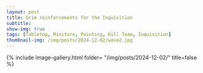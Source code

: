 ```yaml
---
layout: post
title: Grim reinforcements for the Inquisition
subtitle:
show-img: true
tags: [Tabletop, Miniture, Painting, Kill Team, Inquisition]
thumbnail-img: /img/posts/2024-12-02/wave2.jpg
---
```


{% include image-gallery.html folder= "/img/posts/2024-12-02/" title=false %}
